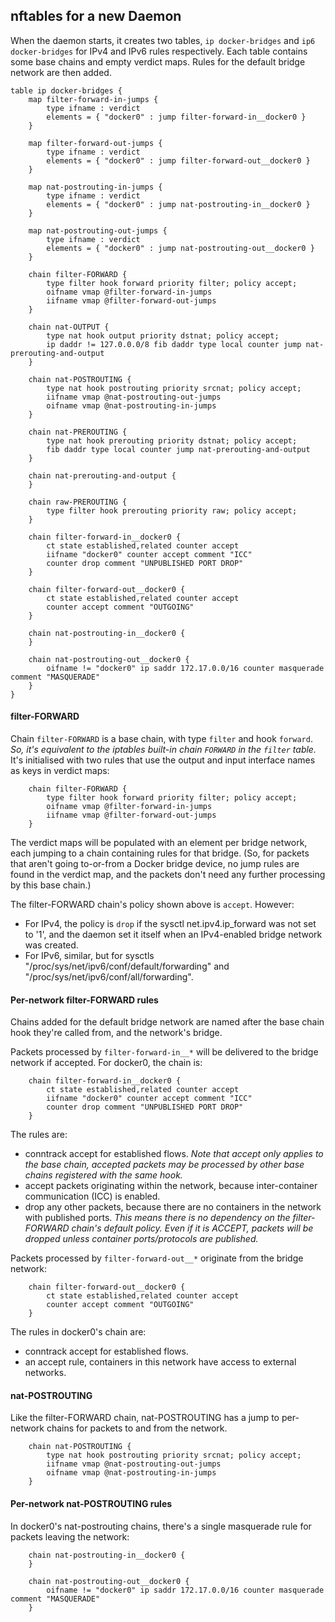 <!-- This is a generated file; DO NOT EDIT. -->

## nftables for a new Daemon

When the daemon starts, it creates two tables, `ip docker-bridges` and
`ip6 docker-bridges` for IPv4 and IPv6 rules respectively. Each table contains
some base chains and empty verdict maps. Rules for the default bridge network
are then added.

    table ip docker-bridges {
    	map filter-forward-in-jumps {
    		type ifname : verdict
    		elements = { "docker0" : jump filter-forward-in__docker0 }
    	}
    
    	map filter-forward-out-jumps {
    		type ifname : verdict
    		elements = { "docker0" : jump filter-forward-out__docker0 }
    	}
    
    	map nat-postrouting-in-jumps {
    		type ifname : verdict
    		elements = { "docker0" : jump nat-postrouting-in__docker0 }
    	}
    
    	map nat-postrouting-out-jumps {
    		type ifname : verdict
    		elements = { "docker0" : jump nat-postrouting-out__docker0 }
    	}
    
    	chain filter-FORWARD {
    		type filter hook forward priority filter; policy accept;
    		oifname vmap @filter-forward-in-jumps
    		iifname vmap @filter-forward-out-jumps
    	}
    
    	chain nat-OUTPUT {
    		type nat hook output priority dstnat; policy accept;
    		ip daddr != 127.0.0.0/8 fib daddr type local counter jump nat-prerouting-and-output
    	}
    
    	chain nat-POSTROUTING {
    		type nat hook postrouting priority srcnat; policy accept;
    		iifname vmap @nat-postrouting-out-jumps
    		oifname vmap @nat-postrouting-in-jumps
    	}
    
    	chain nat-PREROUTING {
    		type nat hook prerouting priority dstnat; policy accept;
    		fib daddr type local counter jump nat-prerouting-and-output
    	}
    
    	chain nat-prerouting-and-output {
    	}
    
    	chain raw-PREROUTING {
    		type filter hook prerouting priority raw; policy accept;
    	}
    
    	chain filter-forward-in__docker0 {
    		ct state established,related counter accept
    		iifname "docker0" counter accept comment "ICC"
    		counter drop comment "UNPUBLISHED PORT DROP"
    	}
    
    	chain filter-forward-out__docker0 {
    		ct state established,related counter accept
    		counter accept comment "OUTGOING"
    	}
    
    	chain nat-postrouting-in__docker0 {
    	}
    
    	chain nat-postrouting-out__docker0 {
    		oifname != "docker0" ip saddr 172.17.0.0/16 counter masquerade comment "MASQUERADE"
    	}
    }
    

#### filter-FORWARD

Chain `filter-FORWARD` is a base chain, with type `filter` and hook `forward`.
_So, it's equivalent to the iptables built-in chain `FORWARD` in the `filter`
table._ It's initialised with two rules that use the output and input
interface names as keys in verdict maps:

    	chain filter-FORWARD {
    		type filter hook forward priority filter; policy accept;
    		oifname vmap @filter-forward-in-jumps
    		iifname vmap @filter-forward-out-jumps
    	}


The verdict maps will be populated with an element per bridge network, each
jumping to a chain containing rules for that bridge. (So, for packets that
aren't going to-or-from a Docker bridge device, no jump rules are found in
the verdict map, and the packets don't need any further processing by this
base chain.)

The filter-FORWARD chain's policy shown above is `accept`. However:

   - For IPv4, the policy is `drop` if the sysctl
     net.ipv4.ip_forward was not set to '1', and the daemon set it itself when
     an IPv4-enabled bridge network was created.
   - For IPv6, similar, but for sysctls "/proc/sys/net/ipv6/conf/default/forwarding"
     and "/proc/sys/net/ipv6/conf/all/forwarding".

#### Per-network filter-FORWARD rules

Chains added for the default bridge network are named after the base chain
hook they're called from, and the network's bridge.

Packets processed by `filter-forward-in__*` will be delivered to the bridge
network if accepted. For docker0, the chain is:

    	chain filter-forward-in__docker0 {
    		ct state established,related counter accept
    		iifname "docker0" counter accept comment "ICC"
    		counter drop comment "UNPUBLISHED PORT DROP"
    	}


The rules are:
- conntrack accept for established flows. _Note that accept only applies to the
  base chain, accepted packets may be processed by other base chains registered
  with the same hook._
- accept packets originating within the network, because inter-container
  communication (ICC) is enabled.
- drop any other packets, because there are no containers in the network
  with published ports. _This means there is no dependency on the filter-FORWARD
  chain's default policy. Even if it is ACCEPT, packets will be dropped unless
  container ports/protocols are published._

Packets processed by `filter-forward-out__*` originate from the bridge network:

    	chain filter-forward-out__docker0 {
    		ct state established,related counter accept
    		counter accept comment "OUTGOING"
    	}


The rules in docker0's chain are:
- conntrack accept for established flows.
- an accept rule, containers in this network have access to external networks.

#### nat-POSTROUTING

Like the filter-FORWARD chain, nat-POSTROUTING has a jump to per-network chains
for packets to and from the network.

    	chain nat-POSTROUTING {
    		type nat hook postrouting priority srcnat; policy accept;
    		iifname vmap @nat-postrouting-out-jumps
    		oifname vmap @nat-postrouting-in-jumps
    	}


#### Per-network nat-POSTROUTING rules

In docker0's nat-postrouting chains, there's a single masquerade rule for packets
leaving the network:

    	chain nat-postrouting-in__docker0 {
    	}

    	chain nat-postrouting-out__docker0 {
    		oifname != "docker0" ip saddr 172.17.0.0/16 counter masquerade comment "MASQUERADE"
    	}

